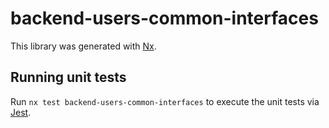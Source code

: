 # backend-users-common-interfaces

This library was generated with [Nx](https://nx.dev).

## Running unit tests

Run `nx test backend-users-common-interfaces` to execute the unit tests via [Jest](https://jestjs.io).
